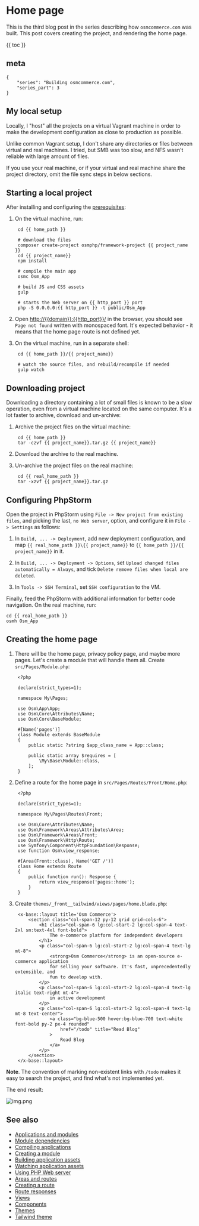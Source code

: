 # Home page

This is the third blog post in the series describing how `osmcommerce.com` was built. This post covers creating the project, and rendering the home page.

{{ toc }}

## meta

    {
        "series": "Building osmcommerce.com", 
        "series_part": 3
    }

## My local setup

Locally, I "host" all the projects on a virtual Vagrant machine in order to make the development configuration as close to production as possible.

Unlike common Vagrant setup, I don't share any directories or files between virtual and real machines. I tried, but SMB was too slow, and NFS wasn't reliable with large amount of files.

If you use your real machine, or if your virtual and real machine share the project directory, omit the file sync steps in below sections.

## Starting a local project

After installing and configuring the [prerequisites](/todo):

1. On the virtual machine, run:

        cd {{ home_path }}

        # download the files
        composer create-project osmphp/framework-project {{ project_name }}
        cd {{ project_name}}
        npm install

        # compile the main app
        osmc Osm_App

        # build JS and CSS assets 
        gulp

        # starts the Web server on {{ http_port }} port
        php -S 0.0.0.0:{{ http_port }} -t public/Osm_App

2. Open <http://{{domain}}:{{http_port}}/> in the browser, you should see `Page not found` written with monospaced font. It's expected behavior - it means that the home page route is not defined yet.

3. On the virtual machine, run in a separate shell:

        cd {{ home_path }}/{{ project_name}}

        # watch the source files, and rebuild/recompile if needed 
        gulp watch

## Downloading project

Downloading a directory containing a lot of small files is known to be a slow operation, even from a virtual machine located on the same computer. It's a lot faster to archive, download and un-archive:

1. Archive the project files on the virtual machine:

        cd {{ home_path }}
        tar -czvf {{ project_name}}.tar.gz {{ project_name}}

2. Download the archive to the real machine.

3. Un-archive the project files on the real machine:

        cd {{ real_home_path }}
        tar -xzvf {{ project_name}}.tar.gz

## Configuring PhpStorm

Open the project in PhpStorm using `File -> New project from existing files`, and picking the last, `no Web server`, option, and configure it in `File -> Settings` as follows:

1. In `Build, ... -> Deployment`, add new deployment configuration, and map `{{ real_home_path }}\{{ project_name}}` to `{{ home_path }}/{{ project_name}}` in it.

2. In `Build, ... -> Deployment -> Options`, set `Upload changed files automatically = Always`, and tick `Delete remove files when local are deleted`.

3. In `Tools -> SSH Terminal`, set `SSH configuration` to the VM.

Finally, feed the PhpStorm with additional information for better code navigation. On the real machine, run:

    cd {{ real_home_path }}
    osmh Osm_App

## Creating the home page

1. There will be the home page, privacy policy page, and maybe more pages. Let's create a module that will handle them all. Create `src/Pages/Module.php`:

        <?php
        
        declare(strict_types=1);
        
        namespace My\Pages;
        
        use Osm\App\App;
        use Osm\Core\Attributes\Name;
        use Osm\Core\BaseModule;
        
        #[Name('pages')]
        class Module extends BaseModule
        {
            public static ?string $app_class_name = App::class;
        
            public static array $requires = [
                \My\Base\Module::class,
            ];
        }

2. Define a route for the home page in `src/Pages/Routes/Front/Home.php`:

        <?php
        
        declare(strict_types=1);
        
        namespace My\Pages\Routes\Front;
        
        use Osm\Core\Attributes\Name;
        use Osm\Framework\Areas\Attributes\Area;
        use Osm\Framework\Areas\Front;
        use Osm\Framework\Http\Route;
        use Symfony\Component\HttpFoundation\Response;
        use function Osm\view_response;
        
        #[Area(Front::class), Name('GET /')]
        class Home extends Route
        {
            public function run(): Response {
                return view_response('pages::home');
            }
        }

3. Create `themes/_front__tailwind/views/pages/home.blade.php`:

        <x-base::layout title='Osm Commerce'>
            <section class="col-span-12 py-12 grid grid-cols-6">
                <h1 class="col-span-6 lg:col-start-2 lg:col-span-4 text-2xl sm:text-4xl font-bold">
                    The e-commerce platform for independent developers
                </h1>
                <p class="col-span-6 lg:col-start-2 lg:col-span-4 text-lg mt-8">
                    <strong>Osm Commerce</strong> is an open-source e-commerce application
                    for selling your software. It's fast, unprecedentedly extensible, and
                    fun to develop with.
                </p>
                <p class="col-span-6 lg:col-start-2 lg:col-span-4 text-lg italic text-right mt-4">
                    in active development
                </p>
                <p class="col-span-6 lg:col-start-2 lg:col-span-4 text-lg mt-8 text-center">
                    <a class="bg-blue-500 hover:bg-blue-700 text-white font-bold py-2 px-4 rounded"
                        href="/todo" title="Read Blog"
                    >
                        Read Blog
                    </a>
                </p>
            </section>
        </x-base::layout>

**Note**. The convention of marking non-existent links with `/todo` makes it easy to search the project, and find what's not implemented yet. 

The end result:

![img.png](home-page.png)

## See also

* [Applications and modules](/todo)
* [Module dependencies](/todo)
* [Compiling applications](/todo)
* [Creating a module](/todo)
* [Building application assets](/todo)
* [Watching application assets](/todo)
* [Using PHP Web server](/todo)
* [Areas and routes](/todo)
* [Creating a route](/todo)
* [Route responses](/todo)
* [Views](/todo)
* [Components](/todo)
* [Themes](/todo)
* [Tailwind theme](/todo)
